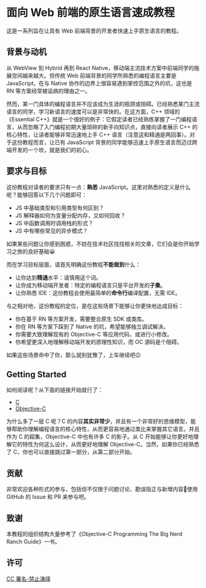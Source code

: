# 面向 Web 前端的原生语言速成教程

这是一系列旨在让具有 Web 前端背景的开发者快速上手原生语言的教程。


## 背景与动机
从 WebView 到 Hybrid 再到 React Native，移动端主流技术方案中前端同学的施展空间越来越大。但传统 Web 前端背景的同学所熟悉的编程语言主要是 JavaScript，在与 Native 协作的边界上很容易遇到掌控范围之外的坑，这也是 RN 等方案经常被诟病的理由之一。

然而，某一门具体的编程语言并不应该成为生涯的瓶颈或阻碍。已经熟悉某门主流语言的同学，学习新语言的速度可以是非常快的。在这方面，C++ 领域的《Essential C++》就是一个很好的例子：它假定读者已经熟练掌握了一门编程语言，从而忽略了入门编程初期大量琐碎的新手向知识点，直接向读者展示 C++ 的核心特性，让读者能够非常迅速地上手 C++ 语言（注意这和精通是两回事）。对于这份教程而言，让已有 JavaScript 背景的同学能够迅速上手原生语言而迈过跨端开发的一个坎，就是我们的初心。


## 要求与目标
这份教程对读者的要求只有一点：**熟悉** JavaScript。这里对熟悉的定义是什么呢？能够回答以下几个问题即可：

* JS 中基础类型和引用类型有何区别？
* JS 解释器如何为变量分配内存，又如何回收？
* JS 中函数调用时调用栈的形式？
* JS 中有哪些常见的异步模式？

如果某些问题让你感到困惑，不妨在技术社区找找相关的文章，它们会是你开始学习之旅的良好基础😀

而在学习目标层面，请首先明确这份教程**不能做到**什么：

* 让你达到**精通**水平：请慎用这个词。
* 让你成为移动端开发者：特定的编程语言只是平台开发的**子集**。
* 让你熟悉 IDE：这份教程会使用最简单的**命令行**编译配置，无需 IDE。

与之相对地，这份教程的定位，是在这些场景下能够让你更快地达成目标：

* 你在基于 RN 等方案开发，需要整合原生 SDK 或类库。
* 你在 RN 等方案下踩到了 Native 的坑，希望能够独立调试解决。
* 你需要大致理解现有的 Objective-C 等应用代码，或进行小修改。
* 你希望更深入地理解移动端开发的原理性知识，而 OC 源码是个阻碍。

如果这些场景命中了你，那么就别犹豫了，上车继续吧😉


## Getting Started
如何阅读呢？从下面的链接开始就行了：

* [C](./c)
* [Objective-C](./objective-c)

为什么多了一层 C 呢？C 的内容**其实非常少**，并且有一个非常好的思维模型，能够帮助你理解编程语言的核心特性，从而更容易地通过类比来掌握其它语言。并且作为 C 的超集，Objective-C 中也有许多 C 的影子。从 C 开始能够让你更好地理解它的特性为何这么设计，从而更好地理解 Objective-C。当然，如果你已经熟悉了 C，你也可以直接跳过第一部分，从第二部分开始。


## 贡献
非常欢迎各种形式的参与，包括但不仅限于问题讨论、勘误指正与新增内容🙏使用 GitHub 的 Issue 和 PR 来参与吧。


## 致谢
本教程的组织结构大量参考了《Objective-C Programming The Big Nerd Ranch Guide》一书。


## 许可
[CC 署名-禁止演绎](http://creativecommons.org/licenses/by-nd/4.0)
